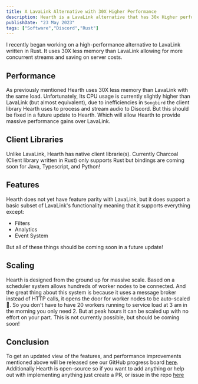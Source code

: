 ```yaml
---
title: A LavaLink Alternative with 30X Higher Performance
description: Hearth is a LavaLink alternative that has 30x Higher performance
publishDate: "23 May 2023"
tags: ["Software","Discord","Rust"]
---
```


I recently began working on a high-performance alternative to LavaLink written in Rust. It uses 30X less memory than LavaLink allowing
for more concurrent streams and saving on server costs. 


## Performance
As previously mentioned Hearth uses 30X less memory than LavaLink with the same load. Unfortunately, Its CPU usage is currently slightly higher than LavaLink (but almost equivalent), due to inefficiencies
in `Songbird` the client library Hearth uses to process and stream audio to Discord. But this should be fixed in a future update to Hearth. Which will allow Hearth to provide massive performance gains over LavaLink.

## Client Libraries

Unlike LavaLink, Hearth has native client librarie(s). Currently Charcoal (Client library written in Rust) only supports Rust but bindings are coming soon for Java, Typescript, and Python!

## Features

Hearth does not yet have feature parity with LavaLink, but it does support a basic subset of LavaLink's functionality meaning that it supports everything except:
* Filters
* Analytics
* Event System

But all of these things should be coming soon in a future update!

## Scaling
Hearth is designed from the ground up for massive scale. Based on a scheduler system allows hundreds of worker nodes to be connected. And the great thing about this system is because it uses a message broker instead of HTTP calls, it opens the door for worker nodes to be auto-scaled 🤯. So you don't have to have 20 workers running to service load at 3 am in the morning you only need 2. But at peak hours it can be scaled up with no effort on your part. This is not currently possible, but should be coming soon!

## Conclusion
To get an updated view of the features, and performance improvements mentioned above will be released see our GitHub progress board [here](https://github.com/orgs/Hearth-Industries/projects/1/views/1?layout=board). Additionally Hearth is open-source so if you want to add anything or help out with implementing anything just create a PR, or issue in the repo [here](https://github.com/Hearth-Industries/Hearth)